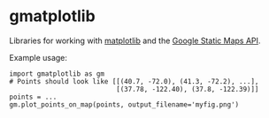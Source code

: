 gmatplotlib
===========

Libraries for working with <a href="http://matplotlib.org">matplotlib</a> and the <a href="https://developers.google.com/maps/documentation/staticmaps/">Google Static Maps API</a>.

Example usage:

    import gmatplotlib as gm
    # Points should look like [[(40.7, -72.0), (41.3, -72.2), ...],
                               [(37.78, -122.40), (37.8, -122.39)]]
    points = ...
    gm.plot_points_on_map(points, output_filename='myfig.png')

